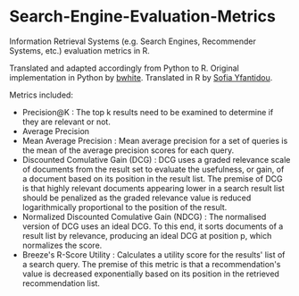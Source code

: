 # Search-Engine-Evaluation-Metrics
Information Retrieval Systems (e.g. Search Engines, Recommender Systems, etc.) evaluation metrics in R. 

Translated and adapted accordingly from Python to R. Original implementation in Python by <a href="https://gist.github.com/bwhite/3726239">bwhite</a>. Translated in R by <a href="https://github.com/syfantid">Sofia Yfantidou</a>.

Metrics included:
* Precision@K : The top k results need to be examined to determine if they are relevant or not.
* Average Precision 
* Mean Average Precision : Mean average precision for a set of queries is the mean of the average precision scores for each query.
* Discounted Comulative Gain (DCG) : DCG uses a graded relevance scale of documents from the result set to evaluate the usefulness, or gain, of a document based on its position in the result list. The premise of DCG is that highly relevant documents appearing lower in a search result list should be penalized as the graded relevance value is reduced logarithmically proportional to the position of the result.
* Normalized Discounted Comulative Gain (NDCG) : The normalised version of DCG uses an ideal DCG. To this end, it sorts documents of a result list by relevance, producing an ideal DCG at position p, which normalizes the score.
* Breeze's R-Score Utility : Calculates a utility score for the results' list of a search query. The premise of this metric is that a recommendation's value is decreased exponentially based on its position in the retrieved recommendation list.
